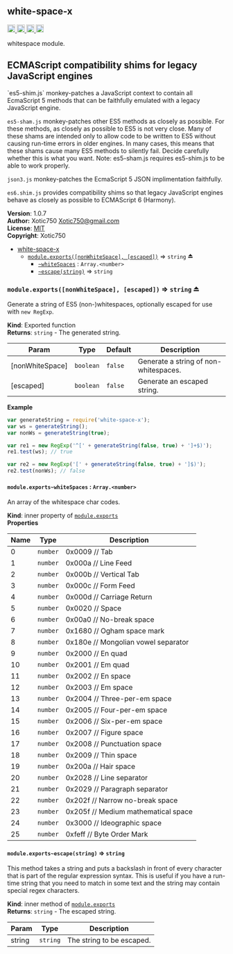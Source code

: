 <a name="module_white-space-x"></a>
## white-space-x
<a href="https://travis-ci.org/Xotic750/white-space-x"
title="Travis status">
<img src="https://travis-ci.org/Xotic750/white-space-x.svg?branch=master"
alt="Travis status" height="18">
</a>
<a href="https://david-dm.org/Xotic750/white-space-x"
title="Dependency status">
<img src="https://david-dm.org/Xotic750/white-space-x.svg"
alt="Dependency status" height="18"/>
</a>
<a href="https://david-dm.org/Xotic750/white-space-x#info=devDependencies"
title="devDependency status">
<img src="https://david-dm.org/Xotic750/white-space-x/dev-status.svg"
alt="devDependency status" height="18"/>
</a>
<a href="https://badge.fury.io/js/white-space-x" title="npm version">
<img src="https://badge.fury.io/js/white-space-x.svg"
alt="npm version" height="18">
</a>

whitespace module.

<h2>ECMAScript compatibility shims for legacy JavaScript engines</h2>
`es5-shim.js` monkey-patches a JavaScript context to contain all EcmaScript 5
methods that can be faithfully emulated with a legacy JavaScript engine.

`es5-sham.js` monkey-patches other ES5 methods as closely as possible.
For these methods, as closely as possible to ES5 is not very close.
Many of these shams are intended only to allow code to be written to ES5
without causing run-time errors in older engines. In many cases,
this means that these shams cause many ES5 methods to silently fail.
Decide carefully whether this is what you want. Note: es5-sham.js requires
es5-shim.js to be able to work properly.

`json3.js` monkey-patches the EcmaScript 5 JSON implimentation faithfully.

`es6.shim.js` provides compatibility shims so that legacy JavaScript engines
behave as closely as possible to ECMAScript 6 (Harmony).

**Version**: 1.0.7  
**Author:** Xotic750 <Xotic750@gmail.com>  
**License**: [MIT](&lt;https://opensource.org/licenses/MIT&gt;)  
**Copyright**: Xotic750  

* [white-space-x](#module_white-space-x)
    * [`module.exports([nonWhiteSpace], [escaped])`](#exp_module_white-space-x--module.exports) ⇒ <code>string</code> ⏏
        * [`~whiteSpaces`](#module_white-space-x--module.exports..whiteSpaces) : <code>Array.&lt;number&gt;</code>
        * [`~escape(string)`](#module_white-space-x--module.exports..escape) ⇒ <code>string</code>

<a name="exp_module_white-space-x--module.exports"></a>
### `module.exports([nonWhiteSpace], [escaped])` ⇒ <code>string</code> ⏏
Generate a string of ES5 (non-)whitespaces, optionally escaped for use
with `new RegExp`.

**Kind**: Exported function  
**Returns**: <code>string</code> - The generated string.  

| Param | Type | Default | Description |
| --- | --- | --- | --- |
| [nonWhiteSpace] | <code>boolean</code> | <code>false</code> | Generate a string of non-whitespaces. |
| [escaped] | <code>boolean</code> | <code>false</code> | Generate an escaped string. |

**Example**  
```js
var generateString = require('white-space-x');
var ws = generateString();
var nonWs = generateString(true);

var re1 = new RegExp('^[' + generateString(false, true) + ']+$)');
re1.test(ws); // true

var re2 = new RegExp('[' + generateString(false, true) + ']$)');
re2.test(nonWs); // false
```
<a name="module_white-space-x--module.exports..whiteSpaces"></a>
#### `module.exports~whiteSpaces` : <code>Array.&lt;number&gt;</code>
An array of the whitespace char codes.

**Kind**: inner property of <code>[module.exports](#exp_module_white-space-x--module.exports)</code>  
**Properties**

| Name | Type | Description |
| --- | --- | --- |
| 0 | <code>number</code> | 0x0009 // Tab |
| 1 | <code>number</code> | 0x000a // Line Feed |
| 2 | <code>number</code> | 0x000b // Vertical Tab |
| 3 | <code>number</code> | 0x000c // Form Feed |
| 4 | <code>number</code> | 0x000d // Carriage Return |
| 5 | <code>number</code> | 0x0020 // Space |
| 6 | <code>number</code> | 0x00a0 // No-break space |
| 7 | <code>number</code> | 0x1680 // Ogham space mark |
| 8 | <code>number</code> | 0x180e // Mongolian vowel separator |
| 9 | <code>number</code> | 0x2000 // En quad |
| 10 | <code>number</code> | 0x2001 // Em quad |
| 11 | <code>number</code> | 0x2002 // En space |
| 12 | <code>number</code> | 0x2003 // Em space |
| 13 | <code>number</code> | 0x2004 // Three-per-em space |
| 14 | <code>number</code> | 0x2005 // Four-per-em space |
| 15 | <code>number</code> | 0x2006 // Six-per-em space |
| 16 | <code>number</code> | 0x2007 // Figure space |
| 17 | <code>number</code> | 0x2008 // Punctuation space |
| 18 | <code>number</code> | 0x2009 // Thin space |
| 19 | <code>number</code> | 0x200a // Hair space |
| 20 | <code>number</code> | 0x2028 // Line separator |
| 21 | <code>number</code> | 0x2029 // Paragraph separator |
| 22 | <code>number</code> | 0x202f // Narrow no-break space |
| 23 | <code>number</code> | 0x205f // Medium mathematical space |
| 24 | <code>number</code> | 0x3000 // Ideographic space |
| 25 | <code>number</code> | 0xfeff // Byte Order Mark |

<a name="module_white-space-x--module.exports..escape"></a>
#### `module.exports~escape(string)` ⇒ <code>string</code>
This method takes a string and puts a backslash in front of every
character that is part of the regular expression syntax. This is useful
if you have a run-time string that you need to match in some text and the
string may contain special regex characters.

**Kind**: inner method of <code>[module.exports](#exp_module_white-space-x--module.exports)</code>  
**Returns**: <code>string</code> - The escaped string.  

| Param | Type | Description |
| --- | --- | --- |
| string | <code>string</code> | The string to be escaped. |

